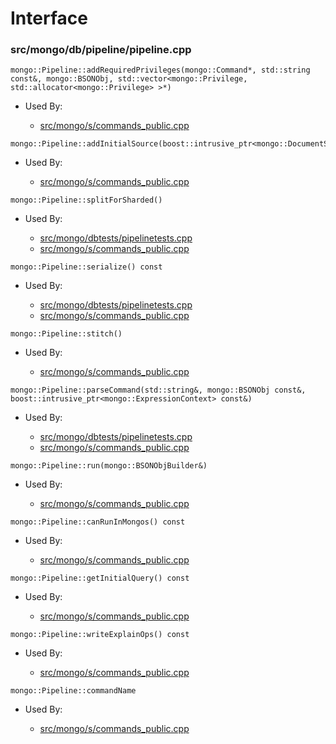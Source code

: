 
# Interface

### src/mongo/db/pipeline/pipeline.cpp

<div></div>

    mongo::Pipeline::addRequiredPrivileges(mongo::Command*, std::string const&, mongo::BSONObj, std::vector<mongo::Privilege, std::allocator<mongo::Privilege> >*)

- Used By:

    - [src/mongo/s/commands\_public.cpp](../sharding)

<div></div>

    mongo::Pipeline::addInitialSource(boost::intrusive_ptr<mongo::DocumentSource>)

- Used By:

    - [src/mongo/s/commands\_public.cpp](../sharding)

<div></div>

    mongo::Pipeline::splitForSharded()

- Used By:

    - [src/mongo/dbtests/pipelinetests.cpp](../unit\_tests)
    - [src/mongo/s/commands\_public.cpp](../sharding)

<div></div>

    mongo::Pipeline::serialize() const

- Used By:

    - [src/mongo/dbtests/pipelinetests.cpp](../unit\_tests)
    - [src/mongo/s/commands\_public.cpp](../sharding)

<div></div>

    mongo::Pipeline::stitch()

- Used By:

    - [src/mongo/s/commands\_public.cpp](../sharding)

<div></div>

    mongo::Pipeline::parseCommand(std::string&, mongo::BSONObj const&, boost::intrusive_ptr<mongo::ExpressionContext> const&)

- Used By:

    - [src/mongo/dbtests/pipelinetests.cpp](../unit\_tests)
    - [src/mongo/s/commands\_public.cpp](../sharding)

<div></div>

    mongo::Pipeline::run(mongo::BSONObjBuilder&)

- Used By:

    - [src/mongo/s/commands\_public.cpp](../sharding)

<div></div>

    mongo::Pipeline::canRunInMongos() const

- Used By:

    - [src/mongo/s/commands\_public.cpp](../sharding)

<div></div>

    mongo::Pipeline::getInitialQuery() const

- Used By:

    - [src/mongo/s/commands\_public.cpp](../sharding)

<div></div>

    mongo::Pipeline::writeExplainOps() const

- Used By:

    - [src/mongo/s/commands\_public.cpp](../sharding)

<div></div>

    mongo::Pipeline::commandName

- Used By:

    - [src/mongo/s/commands\_public.cpp](../sharding)

